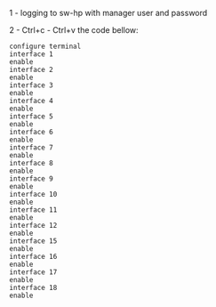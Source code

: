 1 - logging to sw-hp with manager user and password

2 - Ctrl+c - Ctrl+v the code bellow:

```
configure terminal
interface 1
enable
interface 2
enable
interface 3
enable
interface 4
enable
interface 5
enable
interface 6
enable
interface 7
enable
interface 8
enable
interface 9
enable
interface 10
enable
interface 11
enable
interface 12
enable
interface 15
enable
interface 16
enable
interface 17
enable
interface 18
enable
```
